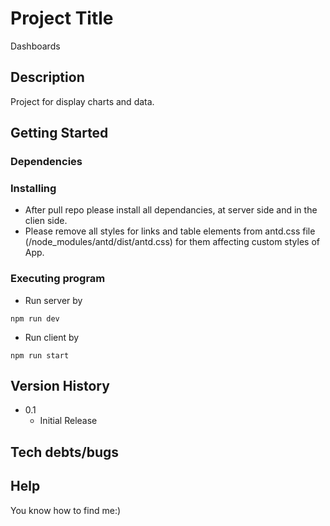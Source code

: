# Project Title

Dashboards

## Description

Project for display charts and data.

## Getting Started

### Dependencies

### Installing

- After pull repo please install all dependancies, at server side and in the clien side.
- Please remove all styles for links and table elements from antd.css file (/node_modules/antd/dist/antd.css) for them affecting custom styles of App.

### Executing program

- Run server by

```
npm run dev
```

- Run client by

```
npm run start
```

## Version History

- 0.1
  - Initial Release

## Tech debts/bugs

## Help

You know how to find me:)
